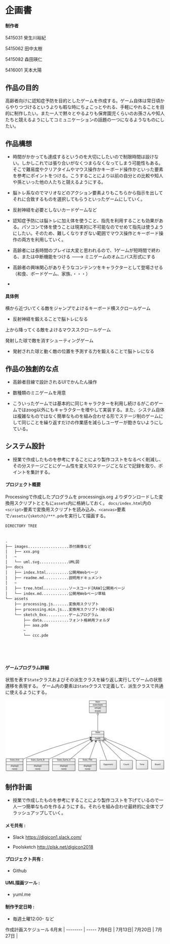 
# 企画書

#### 制作者

5415031 癸生川裕紀



5415062 田中太樹



5415082 森田瑛仁



5416001 天本大陽



## 作品の目的

 高齢者向けに認知症予防を目的としたゲームを作成する。ゲーム自体は常日頃からやりつづけるというよりも暇な時にちょこっとやれる、手軽にやれることを目的に制作したい。また一人で黙々とやるよりも保育園児くらいのお孫さんや知人たちと競えるようにしてコミュニケーションの話題の一つになるようなものにしたい。


## 作品構想

-   時間がかかっても達成するというのを大切にしたいので制限時間は設けない。しかしこれでは張り合いがなくつまらなくなってしまう可能性もある。そこで難易度やクリアタイムやマウス操作かキーボード操作かといった要素を参考にポイントをつける。こうすることにより以前の自分との比較や知人や孫といった他の人たちと競えるようにする。

-   脳トレ系なのでマリオなどのアクション要素よりもこちらから指示を出してそれに合致するものを選択してもらうといったゲームにしていく。

- 反射神経を必要としないカードゲームなど

- 認知症予防には脳トレに加え体を使うこと、指先を利用することも効果がある。パソコンで体を使うことは現実的に不可能なのでせめて指先は使うようにしたい。そのため、難しくなりすぎない範囲でマウス操作とキーボード操作の両方を利用していく。


- 高齢者には長時間のプレイは大変と思われるので、1ゲームが短時間で終わる、または中断機能をつける ---> ミニゲームのオムニバス形式にする

- 高齢者の興味関心がありそうなコンテンツをキャラクターとして登場させる（和食、ボードゲーム、家族、・・・）

-

#### 具体例
 横から近づいてくる敵をジャンプでよけるキーボード横スクロールゲーム
- 反射神経を鍛えることで脳トレになる

 上から降ってくる敵をよけるマウススクロールゲーム

 発射した球で敵を消すシューティングゲーム
- 発射された球と動く敵の位置を予測する力を鍛えることで脳トレになる

## 作品の独創的な点

- 高齢者目線で設計されるUIでかんたん操作

- 数種類のミニゲームを用意

- こういったゲームでは基本的に同じキャラクターを利用し続けるがこのゲームではzoog以外にもキャラクターを増やして実装する。また、システム自体は複雑なものではなく簡単なものを組み合わせる形でステージ制のゲームにして同じことを繰り返すだけの作業感を減らしユーザーが飽きないようにしている。




## システム設計

- 授業で作成したものを参考にすることにより製作コストをなるべく削減し、その分ステージごとにゲーム性を変え10ステージごとなどで記録を取り、ポイントを集計する。

#### プロジェクト概要

Processingで作成したプログラムを processingjs.org よりダウンロードした変換用スクリプトとともに`assets`内に格納しておく。
`docs/index.html`内の`<script>`要素で変換用スクリプトを読み込み、`<canvas>`要素で`/assets/{sketch}/***.pde`を実行して描画する。




```
DIRECTORY TREE


.
├── images..................添付画像など
│   ├── xxx.png
│   ~
│   └── uml.svg.............UML図
├── docs
│   ├── index.html..........公開用Webページ
│   ├── readme.md...........説明用ドキュメント
│   ~
│   ├── tree.html...........ソースコード[RAW]公開用ぺージ
│   └── index.md............公開用Webページ草稿
└── assets
    ├── processing.js.......変換用スクリプト
    ├── processing.min.js...変換用スクリプト(縮小版)
    └── sketch_0xx..........ゲームプログラム
        ├── data............フォント格納用フォルダ
        ├── aaa.pde
        ~
        └── ccc.pde
        
        
 
        

```


#### ゲームプログラム詳細
状態を表す`State`クラスおよびその派生クラスを繰り返し実行してゲームの状態遷移を表現する。
ゲーム内の要素は`State`クラスで定義して、派生クラスで共通に使えるようにする。


![classDiagrams](../images/uml.svg)



## 制作計画
  
- 授業で作成したものを参考にすることにより製作コストを下げているので一人一つ簡単なものを作るようにする。それらを組み合わせ最終的に全体でブラッシュアップしていく。
#### メモ共有 :

- Slack https://digicon1.slack.com/

- Poolsketch http://plsk.net/digicon2018



#### プロジェクト共有 :
- Github

#### UML描画ツール :
- yuml.me



#### 制作予定日時 :

- 毎週土曜12:00- など

作成計画スケジュール
6月末 | 
-------- | -----
7月6日 | 
7月13日| 
7月20日 | 
7月27日 |


<!--stackedit_data:

eyJoaXN0b3J5IjpbNTQxNTIxODY3LC0xMzUwMDAwOTA1LDEyNj

cxNTg2NjMsLTIyMDE3MDMzNSwtMTIzNzYxNjk2NiwtMTc4Mjc5

OTY5OF19

-->

<!--stackedit_data:

eyJoaXN0b3J5IjpbLTgxODY5MjUyNSwtODE4NjkyNTI1LDEzMz

k4ODM1MjksLTg4NzI3NDQ3MywtNDkwNTkyODU1LDE5MTA5MzMx

OSwtMTQ5OTk1ODU4MF19

-->
<!--stackedit_data:
eyJoaXN0b3J5IjpbMTgxMTE4Mzg3MCwtMTc5MTE5MTY0Niw2NT
k4Mjk3MjAsLTE1ODY0ODgzODksMjA2Nzg4NzgyMCwtMTI4NDM0
NTgzNSwyMTAwMTk1OTgyXX0=
-->